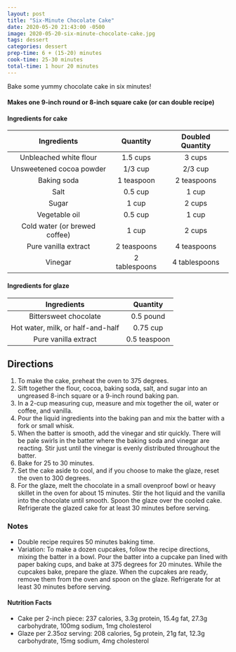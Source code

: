 ```yaml
---
layout: post
title: "Six-Minute Chocolate Cake"
date: 2020-05-20 21:43:00 -0500
image: 2020-05-20-six-minute-chocolate-cake.jpg
tags: dessert
categories: dessert
prep-time: 6 + (15-20) minutes
cook-time: 25-30 minutes
total-time: 1 hour 20 minutes
---
```


Bake some yummy chocolate cake in six minutes!

#### Makes one 9-inch round or 8-inch square cake (or can double recipe)

#### Ingredients for cake

|            Ingredients            |    Quantity   | Doubled Quantity |
|:---------------------------------:|:-------------:|:----------------:|
|       Unbleached white flour      |    1.5 cups   |      3 cups      |
|      Unsweetened cocoa powder     |    1/3 cup    |      2/3 cup     |
|            Baking soda            |   1 teaspoon  |    2 teaspoons   |
|                Salt               |    0.5 cup    |       1 cup      |
|               Sugar               |     1 cup     |      2 cups      |
|           Vegetable oil           |    0.5 cup    |       1 cup      |
|   Cold water (or brewed coffee)   |     1 cup     |      2 cups      |
|        Pure vanilla extract       |  2 teaspoons  |    4 teaspoons   |
|              Vinegar              | 2 tablespoons |   4 tablespoons  |

#### Ingredients for glaze

|            Ingredients            |    Quantity   |
|:---------------------------------:|:-------------:|
|       Bittersweet chocolate       |   0.5 pound   |
| Hot water, milk, or half-and-half |    0.75 cup   |
|        Pure vanilla extract       |  0.5 teaspoon |

## Directions

1. To make the cake, preheat the oven to 375 degrees.
2. Sift together the flour, cocoa, baking soda, salt, and sugar into an ungreased 8-inch square or a 9-inch round baking pan.
3. In a 2-cup measuring cup, measure and mix together the oil, water or coffee, and vanilla.
4. Pour the liquid ingredients into the baking pan and mix the batter with a fork or small whisk.
5. When the batter is smooth, add the vinegar and stir quickly. There will be pale swirls in the batter where the baking soda and vinegar are reacting. Stir just until the vinegar is evenly distributed throughout the batter.
6. Bake for 25 to 30 minutes.
7. Set the cake aside to cool, and if you choose to make the glaze, reset the oven to 300 degrees.
8. For the glaze, melt the chocolate in a small ovenproof bowl or heavy skillet in the oven for about 15 minutes. Stir the hot liquid and the vanilla into the chocolate until smooth. Spoon the glaze over the cooled cake. Refrigerate the glazed cake for at least 30 minutes before serving.

### Notes

* Double recipe requires 50 minutes baking time.
* Variation: To make a dozen cupcakes, follow the recipe directions, mixing the batter in a bowl. Pour the batter into a cupcake pan lined with paper baking cups, and bake at 375 degrees for 20 minutes. While the cupcakes bake, prepare the glaze. When the cupcakes are ready, remove them from the oven and spoon on the glaze. Refrigerate for at least 30 minutes before serving.

#### Nutrition Facts
* Cake per 2-inch piece: 237 calories, 3.3g protein, 15.4g fat, 27.3g carbohydrate, 100mg sodium, 1mg cholesterol
* Glaze per 2.35oz serving: 208 calories, 5g protein, 21g fat, 12.3g carbohydrate, 15mg sodium, 4mg cholesterol
